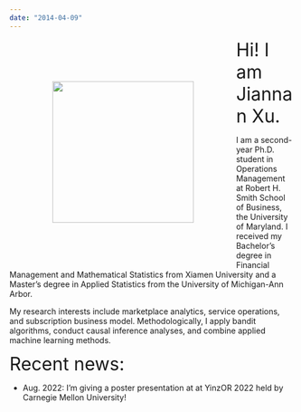 ```yaml
---
date: "2014-04-09"
---
```


<img style="float: left;width: 250px; margin: 2cm;" src="/Jiannan_2022.jpg">

<div style="text-align: left"> 
<font size="6"> Hi! I am Jiannan Xu. </font> 

I am a second-year Ph.D. student in Operations Management at Robert H. Smith School of Business, the University of Maryland. I received my Bachelor’s degree in Financial Management and Mathematical Statistics from Xiamen University and a Master’s degree in Applied Statistics from the University of Michigan-Ann Arbor. 

My research interests include marketplace analytics, service operations, and subscription business model. Methodologically, I apply bandit algorithms, conduct causal inference analyses, and combine applied machine learning methods.

<font size="6"> Recent news: </font> 
* Aug. 2022: I’m giving a poster presentation at at YinzOR 2022 held by Carnegie Mellon University!


